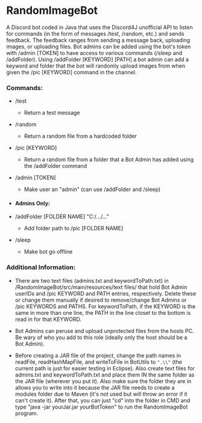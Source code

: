 # RandomImageBot
A Discord bot coded in Java that uses the Discord4J unofficial API to listen for commands (in the form of messages /test, /random, etc.) and sends feedback. The feedback ranges from sending a message back, uploading images, or uploading files. Bot admins can be added using the bot's token with /admin [TOKEN] to have access to various commands (/sleep and /addFolder). Using /addFolder [KEYWORD] [PATH] a bot admin can add a keyword and folder that the bot will randomly upload images from when given the /pic [KEYWORD] command in the channel.

### Commands:

  - /test
    - Return a test message
    
  - /random
    - Return a random file from a hardcoded folder
    
  - /pic [KEYWORD]
    - Return a random file from a folder that a Bot Admin has added using the /addFolder command

  - /admin [TOKEN]
    - Make user an "admin" (can use /addFolder and /sleep)
    
  - #### Admins Only:
    
  - /addFolder [FOLDER NAME] "C:/.../..."
    - Add folder path to /pic [FOLDER NAME]
    
  - /sleep
    - Make bot go offline

### Additional Information:

  - There are two text files (admins.txt and keywordToPath.txt) in /RandomImageBot/src/main/resources/text files/ that hold Bot Admin userIDs and /pic KEYWORD and PATH entries, respectively.
    Delete these or change them manually if desired to remove/change Bot Admins or /pic KEYWORDS and PATHS. For keywordToPath, if the KEYWORD is the same in more than one line, the PATH in
    the line closet to the bottom is read in for that KEYWORD.
    
  - Bot Admins can peruse and upload unprotected files from the hosts PC. Be wary of who you add to this role (ideally only the host should be a Bot Admin).
  
  - Before creating a JAR file of the project, change the path names in readFile, readHashMapFile, and writeToFile in BotUtils to `".\\"` (the current path is just for easier testing in Eclipse).
    Also create text files for admins.txt and keywordToPath.txt and place them IN the same folder as the JAR file (wherever you put it). Also make sure the folder they are in allows
    you to write into it because the JAR file needs to create a modules folder due to Maven (it's not used but will throw an error if it can't create it). After that, you can just "cd" into
    the folder in CMD and type "java -jar yourJar.jar yourBotToken" to run the RandomImageBot program.